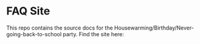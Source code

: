 # FAQ Site
This repo contains the source docs for the Housewarming/Birthday/Never-going-back-to-school party. Find the site here:
